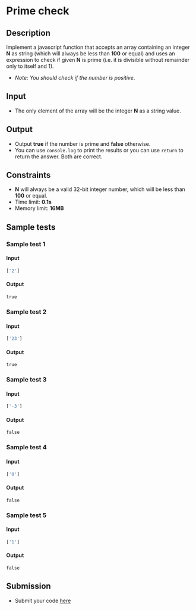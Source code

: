 # Prime check

## Description
Implement a javascript function that accepts an array containing an integer **N** as string (which will always be less than **100** or equal) and uses an expression to check if given **N** is prime (i.e. it is divisible without remainder only to itself and 1).
  - _Note: You should check if the number is positive_.

## Input
- The only element of the array will be the integer **N** as a string value.

## Output
- Output **true** if the number is prime and **false** otherwise.
- You can use `console.log` to print the results or you can use `return` to return the answer. Both are correct.

## Constraints
- **N** will always be a valid 32-bit integer number, which will be less than **100** or equal.
- Time limit: **0.1s**
- Memory limit: **16MB**

## Sample tests

### Sample test 1

#### Input
```js
['2']
```

#### Output
```
true
```

### Sample test 2

#### Input
```js
['23']
```

#### Output
```
true
```

### Sample test 3

#### Input
```js
['-3']
```

#### Output
```
false
```

### Sample test 4

#### Input
```js
['0']
```

#### Output
```
false
```

### Sample test 5

#### Input
```js
['1']
```

#### Output
```
false
```

## Submission
- Submit your code [here](http://bgcoder.com/Contests/Compete/Index/357#6)
